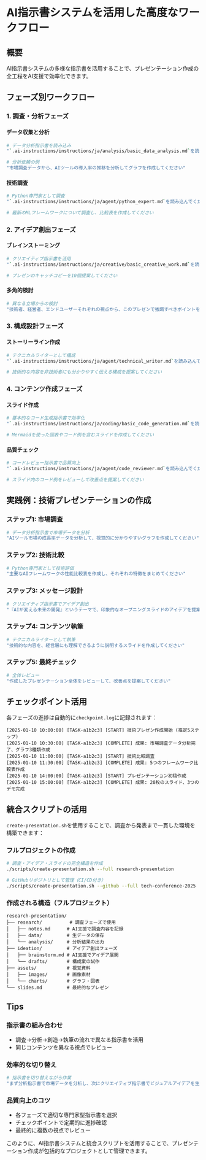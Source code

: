 # AI指示書システムを活用した高度なワークフロー

## 概要

AI指示書システムの多様な指示書を活用することで、プレゼンテーション作成の全工程をAI支援で効率化できます。

## フェーズ別ワークフロー

### 1. 調査・分析フェーズ

#### データ収集と分析
```bash
# データ分析指示書を読み込み
"`.ai-instructions/instructions/ja/analysis/basic_data_analysis.md`を読み込んでください"

# 分析依頼の例
"市場調査データから、AIツールの導入率の推移を分析してグラフを作成してください"
```

#### 技術調査
```bash
# Python専門家として調査
"`.ai-instructions/instructions/ja/agent/python_expert.md`を読み込んでください"

# 最新のMLフレームワークについて調査し、比較表を作成してください
```

### 2. アイデア創出フェーズ

#### ブレインストーミング
```bash
# クリエイティブ指示書を活用
"`.ai-instructions/instructions/ja/creative/basic_creative_work.md`を読み込んでください"

# プレゼンのキャッチコピーを10個提案してください
```

#### 多角的検討
```bash
# 異なる立場からの検討
"技術者、経営者、エンドユーザーそれぞれの視点から、このプレゼンで強調すべきポイントを提案してください"
```

### 3. 構成設計フェーズ

#### ストーリーライン作成
```bash
# テクニカルライターとして構成
"`.ai-instructions/instructions/ja/agent/technical_writer.md`を読み込んでください"

# 技術的な内容を非技術者にも分かりやすく伝える構成を提案してください
```

### 4. コンテンツ作成フェーズ

#### スライド作成
```bash
# 基本的なコード生成指示書で効率化
"`.ai-instructions/instructions/ja/coding/basic_code_generation.md`を読み込んでください"

# Mermaidを使った図表やコード例を含むスライドを作成してください
```

#### 品質チェック
```bash
# コードレビュー指示書で品質向上
"`.ai-instructions/instructions/ja/agent/code_reviewer.md`を読み込んでください"

# スライド内のコード例をレビューして改善点を提案してください
```

## 実践例：技術プレゼンテーションの作成

### ステップ1: 市場調査
```bash
# データ分析指示書で市場データを分析
"AIツール市場の成長率データを分析して、視覚的に分かりやすいグラフを作成してください"
```

### ステップ2: 技術比較
```bash
# Python専門家として技術評価
"主要なAIフレームワークの性能比較表を作成し、それぞれの特徴をまとめてください"
```

### ステップ3: メッセージ設計
```bash
# クリエイティブ指示書でアイデア創出
"『AIが変える未来の開発』というテーマで、印象的なオープニングスライドのアイデアを提案してください"
```

### ステップ4: コンテンツ執筆
```bash
# テクニカルライターとして執筆
"技術的な内容を、経営層にも理解できるように説明するスライドを作成してください"
```

### ステップ5: 最終チェック
```bash
# 全体レビュー
"作成したプレゼンテーション全体をレビューして、改善点を提案してください"
```

## チェックポイント活用

各フェーズの進捗は自動的に`checkpoint.log`に記録されます：

```
[2025-01-10 10:00:00] [TASK-a1b2c3] [START] 技術プレゼン作成開始 (推定5ステップ)
[2025-01-10 10:30:00] [TASK-a1b2c3] [COMPLETE] 成果: 市場調査データ分析完了、グラフ3種類作成
[2025-01-10 11:00:00] [TASK-a1b2c3] [START] 技術比較調査
[2025-01-10 11:30:00] [TASK-a1b2c3] [COMPLETE] 成果: 5つのフレームワーク比較表作成
[2025-01-10 14:00:00] [TASK-a1b2c3] [START] プレゼンテーション初稿作成
[2025-01-10 15:00:00] [TASK-a1b2c3] [COMPLETE] 成果: 20枚のスライド、3つのデモ完成
```

## 統合スクリプトの活用

`create-presentation.sh`を使用することで、調査から発表まで一貫した環境を構築できます：

### フルプロジェクトの作成
```bash
# 調査・アイデア・スライドの完全構造を作成
./scripts/create-presentation.sh --full research-presentation

# GitHubリポジトリとして管理（CI/CD付き）
./scripts/create-presentation.sh --github --full tech-conference-2025
```

### 作成される構造（フルプロジェクト）
```
research-presentation/
├── research/          # 調査フェーズで使用
│   ├── notes.md      # AI支援で調査内容を記録
│   ├── data/         # 生データの保存
│   └── analysis/     # 分析結果の出力
├── ideation/         # アイデア創出フェーズ
│   ├── brainstorm.md # AI支援でアイデア展開
│   └── drafts/       # 構成案の試作
├── assets/           # 視覚資料
│   ├── images/       # 画像素材
│   └── charts/       # グラフ・図表
└── slides.md         # 最終的なプレゼン
```

## Tips

### 指示書の組み合わせ
- 調査→分析→創造→執筆の流れで異なる指示書を活用
- 同じコンテンツを異なる視点でレビュー

### 効率的な切り替え
```bash
# 指示書を切り替えながら作業
"まず分析指示書で市場データを分析し、次にクリエイティブ指示書でビジュアルアイデアを生成してください"
```

### 品質向上のコツ
- 各フェーズで適切な専門家型指示書を選択
- チェックポイントで定期的に進捗確認
- 最終的に複数の視点でレビュー

このように、AI指示書システムと統合スクリプトを活用することで、プレゼンテーション作成が包括的なプロジェクトとして管理できます。